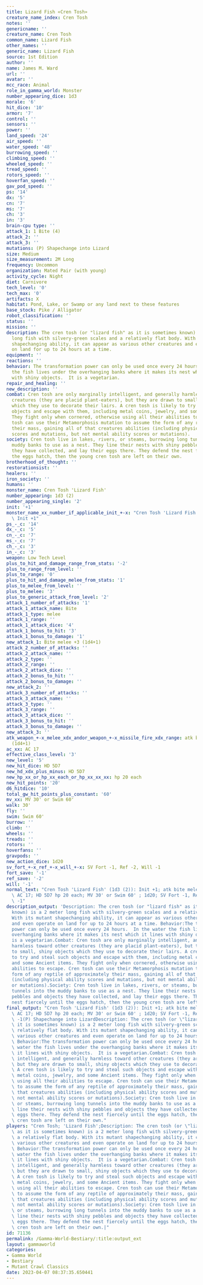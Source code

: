 ```yaml
---
title: Lizard Fish «Cren Tosh»
creature_name_index: Cren Tosh
notes: ''
genericname: ''
creature_name: Cren Tosh
common_name: Lizard Fish
other_names: ''
generic_name: Lizard Fish
source: 1st Edition
author: ''
name: James M. Ward
url: ''
avatar: ''
mcc_race: Animal
role_in_gamma_world: Monster
number_appearing_dice: 1d3
morale: '6'
hit_dice: '10'
armor: '7'
control: ''
sensors: ''
power: ''
land_speed: '24'
air_speed: ''
water_speed: '48'
burrowing_speed: ''
climbing_speed: ''
wheeled_speed: ''
tread_speed: ''
rotors_speed: ''
hoverfan_speed: ''
gav_pod_speed: ''
ps: '14'
dx: '5'
cn: '7'
ms: '7'
ch: '3'
in: '3'
brain-cpu type: ''
attack_1: 1 Bite (4)
attack_2: ''
attack_3: ''
mutations: (P) Shapechange into Lizard
size: Medium
size_measurement: 2M Long
frequency: Uncommon
organization: Mated Pair (with young)
activity_cycle: Night
diet: Carnivore
tech_level: '0'
tech_max: '0'
artifacts: X
habitat: Pond, Lake, or Swamp or any land next to these features
base_stock: Pike / Alligator
robot_classification: ''
status: ''
mission: ''
description: The cren tosh (or "lizard fish" as it is sometimes known) is a 2 meter
  long fish with silvery-green scales and a relatively flat body. With its mutant
  shapechanging ability, it can appear as various other creatures and even operate
  on land for up to 24 hours at a time.
equipment: ''
reactions: ''
behavior: The transformation power can only be used once every 24 hours.  In the water
  the fish lives under the overhanging banks where it makes its nest which it lines
  with shiny objects.  It is a vegetarian.
repair_and_healing: ''
new_description: ''
combat: Cren tosh are only marginally intelligent, and generally harmless toward other
  creatures (they are placid plant-eaters), but they are drawn to small, shiny objects
  which they use to decorate their lairs. A cren tosh is likely to try and steal such
  objects and escape with them, including metal coins, jewelry, and some Ancient items.
  They fight only when cornered, otherwise using all their abilities to escape. Cren
  tosh can use their Metamorphosis mutation to assume the form of any reptile of approximately
  their mass, gaining all of that creatures abilities (including physical ability
  scores and mutations, but not mental ability scores or mutations).
society: Cren tosh live in lakes, rivers, or steams, burrowing long tunnels into the
  muddy banks to use as a nest. They line their nests with shiny pebbles and objects
  they have collected, and lay their eggs there. They defend the nest fiercely until
  the eggs hatch, then the young cren tosh are left on their own.
brotherhood_of_thought: ''
restorationsist: ''
healers: ''
iron_society: ''
humans: ''
monster_name: Cren Tosh 'Lizard Fish'
number_appearing: 1d3 (2)
number_appearing_single: '2'
init: '+1'
monster_name_xx_number_if_applicable_init_+-x: "Cren Tosh 'Lizard Fish' (1d3 (2)):\
  \ Init +1"
ps_-_c: '14'
dx_-_c: '5'
cn_-_c: '7'
ms_-_c: '7'
ch_-_c: '3'
in_-_c: '3'
weapon: Low Tech Level
plus_to_hit_and_damage_range_from_stats: '-2'
plus_to_range_from_level: ''
plus_to_range: '0'
plus_to_hit_and_damage_melee_from_stats: '1'
plus_to_melee_from_level: ''
plus_to_melee: '3'
plus_to_generic_attack_from_level: '2'
attack_1_number_of_attacks: '1'
attack_1_attack_name: Bite
attack_1_type: melee
attack_1_range: ''
attack_1_attack_dice: '4'
attack_1_bonus_to_hit: '3'
attack_1_bonus_to_damage: '1'
new_attack_1: Bite melee +3 (1d4+1)
attack_2_number_of_attacks: ''
attack_2_attack_name: ''
attack_2_type: ''
attack_2_range: ''
attack_2_attack_dice: ''
attack_2_bonus_to_hit: ''
attack_2_bonus_to_damage: ''
new_attack_2: ''
attack_3_number_of_attacks: ''
attack_3_attack_name: ''
attack_3_type: ''
attack_3_range: ''
attack_3_attack_dice: ''
attack_3_bonus_to_hit: ''
attack_3_bonus_to_damage: ''
new_attack_3: ''
atk_weapon_+-x_melee_xdx_andor_weapon_+-x_missile_fire_xdx_range: atk bite melee +3
  (1d4+1)
ac_xx: AC 17
effective_class_level: '3'
new_level: '5'
new_hit_dice: HD 5D7
new_hd_xdx_plus_minus: HD 5D7
new_hp_xx_or_hp_xx_each_or_hp_xx_xx_xx: hp 20 each
new_hit_points: '20'
d6_hitdice: '10'
total_gw_hit_points_plus_constant: '60'
mv_xx: MV 30' or Swim 60'
walk: 30'
fly: ''
swim: Swim 60'
burrow: ''
climb: ''
wheels: ''
treads: ''
rotors: ''
hoverfans: ''
gravpods: ''
new_action_dice: 1d20
sv_fort_+-x_ref_+-x_will_+-x: SV Fort -1, Ref -2, Will -1
fort_save: '-1'
ref_save: '-2'
will: '-1'
normal_text: "Cren Tosh 'Lizard Fish' (1d3 (2)): Init +1; atk bite melee +3 (1d4+1);\
  \ AC 17; HD 5D7 hp 20 each; MV 30' or Swim 60' ; 1d20; SV Fort -1, Ref -2, Will\
  \ -1"
description_output: 'Description: The cren tosh (or "lizard fish" as it is sometimes
  known) is a 2 meter long fish with silvery-green scales and a relatively flat body.
  With its mutant shapechanging ability, it can appear as various other creatures
  and even operate on land for up to 24 hours at a time. Behavior:The transformation
  power can only be used once every 24 hours.  In the water the fish lives under the
  overhanging banks where it makes its nest which it lines with shiny objects.  It
  is a vegetarian.Combat: Cren tosh are only marginally intelligent, and generally
  harmless toward other creatures (they are placid plant-eaters), but they are drawn
  to small, shiny objects which they use to decorate their lairs. A cren tosh is likely
  to try and steal such objects and escape with them, including metal coins, jewelry,
  and some Ancient items. They fight only when cornered, otherwise using all their
  abilities to escape. Cren tosh can use their Metamorphosis mutation to assume the
  form of any reptile of approximately their mass, gaining all of that creatures abilities
  (including physical ability scores and mutations, but not mental ability scores
  or mutations).Society: Cren tosh live in lakes, rivers, or steams, burrowing long
  tunnels into the muddy banks to use as a nest. They line their nests with shiny
  pebbles and objects they have collected, and lay their eggs there. They defend the
  nest fiercely until the eggs hatch, then the young cren tosh are left on their own.'
final_output: "Cren Tosh 'Lizard Fish' (1d3 (2)): Init +1; atk bite melee +3 (1d4+1);\
  \ AC 17; HD 5D7 hp 20 each; MV 30' or Swim 60' ; 1d20; SV Fort -1, Ref -2, Will\
  \ -1(P) Shapechange into LizardDescription: The cren tosh (or \"lizard fish\" as\
  \ it is sometimes known) is a 2 meter long fish with silvery-green scales and a\
  \ relatively flat body. With its mutant shapechanging ability, it can appear as\
  \ various other creatures and even operate on land for up to 24 hours at a time.\
  \ Behavior:The transformation power can only be used once every 24 hours.  In the\
  \ water the fish lives under the overhanging banks where it makes its nest which\
  \ it lines with shiny objects.  It is a vegetarian.Combat: Cren tosh are only marginally\
  \ intelligent, and generally harmless toward other creatures (they are placid plant-eaters),\
  \ but they are drawn to small, shiny objects which they use to decorate their lairs.\
  \ A cren tosh is likely to try and steal such objects and escape with them, including\
  \ metal coins, jewelry, and some Ancient items. They fight only when cornered, otherwise\
  \ using all their abilities to escape. Cren tosh can use their Metamorphosis mutation\
  \ to assume the form of any reptile of approximately their mass, gaining all of\
  \ that creatures abilities (including physical ability scores and mutations, but\
  \ not mental ability scores or mutations).Society: Cren tosh live in lakes, rivers,\
  \ or steams, burrowing long tunnels into the muddy banks to use as a nest. They\
  \ line their nests with shiny pebbles and objects they have collected, and lay their\
  \ eggs there. They defend the nest fiercely until the eggs hatch, then the young\
  \ cren tosh are left on their own."
players: "Cren Tosh; 'Lizard Fish';Description: The cren tosh (or \"lizard fish\"\
  \ as it is sometimes known) is a 2 meter long fish with silvery-green scales and\
  \ a relatively flat body. With its mutant shapechanging ability, it can appear as\
  \ various other creatures and even operate on land for up to 24 hours at a time.\
  \ Behavior:The transformation power can only be used once every 24 hours.  In the\
  \ water the fish lives under the overhanging banks where it makes its nest which\
  \ it lines with shiny objects.  It is a vegetarian.Combat: Cren tosh are only marginally\
  \ intelligent, and generally harmless toward other creatures (they are placid plant-eaters),\
  \ but they are drawn to small, shiny objects which they use to decorate their lairs.\
  \ A cren tosh is likely to try and steal such objects and escape with them, including\
  \ metal coins, jewelry, and some Ancient items. They fight only when cornered, otherwise\
  \ using all their abilities to escape. Cren tosh can use their Metamorphosis mutation\
  \ to assume the form of any reptile of approximately their mass, gaining all of\
  \ that creatures abilities (including physical ability scores and mutations, but\
  \ not mental ability scores or mutations).Society: Cren tosh live in lakes, rivers,\
  \ or steams, burrowing long tunnels into the muddy banks to use as a nest. They\
  \ line their nests with shiny pebbles and objects they have collected, and lay their\
  \ eggs there. They defend the nest fiercely until the eggs hatch, then the young\
  \ cren tosh are left on their own.|"
id: 71136
permalink: /Gamma-World-Bestiary/:title:output_ext
layout: gammaworld
categories:
- Gamma World
- Bestiary
- Mutant Crawl Classics
date: 2023-04-07 08:37:35.650441
---
```

